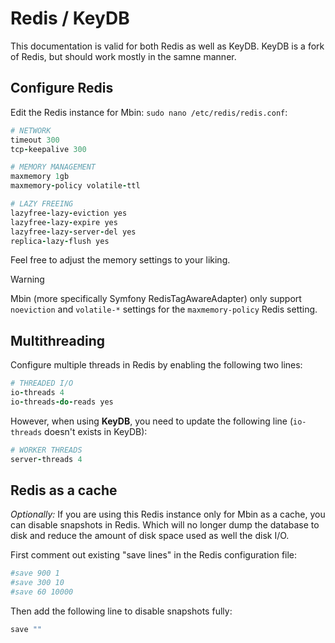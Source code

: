 # Redis / KeyDB

This documentation is valid for both Redis as well as KeyDB. KeyDB is a fork of Redis, but should work mostly in the samne manner.

## Configure Redis

Edit the Redis instance for Mbin: `sudo nano /etc/redis/redis.conf`:

```ruby
# NETWORK
timeout 300
tcp-keepalive 300

# MEMORY MANAGEMENT
maxmemory 1gb
maxmemory-policy volatile-ttl

# LAZY FREEING
lazyfree-lazy-eviction yes
lazyfree-lazy-expire yes
lazyfree-lazy-server-del yes
replica-lazy-flush yes
```

Feel free to adjust the memory settings to your liking.

> [!WARNING]
> Mbin (more specifically Symfony RedisTagAwareAdapter) only support `noeviction` and `volatile-*` settings for the `maxmemory-policy` Redis setting.

## Multithreading

Configure multiple threads in Redis by enabling the following two lines:

```ruby
# THREADED I/O
io-threads 4
io-threads-do-reads yes
```

However, when using **KeyDB**, you need to update the following line (`io-threads` doesn't exists in KeyDB):

```ruby
# WORKER THREADS
server-threads 4
```

## Redis as a cache

_Optionally:_ If you are using this Redis instance only for Mbin as a cache, you can disable snapshots in Redis. Which will no longer dump the database to disk and reduce the amount of disk space used as well the disk I/O.

First comment out existing "save lines" in the Redis configuration file:

```ruby
#save 900 1
#save 300 10
#save 60 10000
```

Then add the following line to disable snapshots fully:

```ruby
save ""
```
